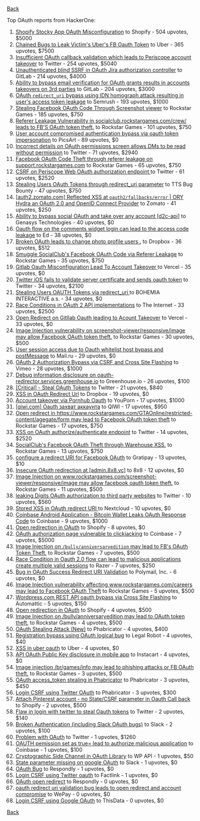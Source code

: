 [Back](../README.md)

Top OAuth reports from HackerOne:

1. [Shopify Stocky App OAuth Misconfiguration](https://hackerone.com/reports/740989) to Shopify - 504 upvotes, $5000
2. [Chained Bugs to Leak Victim's Uber's FB Oauth Token](https://hackerone.com/reports/202781) to Uber - 365 upvotes, $7500
3. [Insufficient OAuth callback validation which leads to Periscope account takeover](https://hackerone.com/reports/110293) to Twitter - 254 upvotes, $5040
4. [Unauthenticated blind SSRF in OAuth Jira authorization controller](https://hackerone.com/reports/398799) to GitLab - 214 upvotes, $4000
5. [Ability to bypass email verification for OAuth grants results in accounts takeovers on 3rd parties](https://hackerone.com/reports/922456) to GitLab - 204 upvotes, $3000
6. [OAuth `redirect_uri` bypass using IDN homograph attack resulting in user's access token leakage](https://hackerone.com/reports/861940) to Semrush - 193 upvotes, $1000
7. [Stealing Facebook OAuth Code Through Screenshot viewer](https://hackerone.com/reports/488269) to Rockstar Games - 185 upvotes, $750
8. [Referer Leakage Vulnerability in  socialclub.rockstargames.com/crew/ leads to FB'S OAuth token theft.](https://hackerone.com/reports/787160) to Rockstar Games - 101 upvotes, $750
9. [User account compromised authentication bypass via oauth token impersonation](https://hackerone.com/reports/739321) to PicsArt - 89 upvotes, $0
10. [Incorrect details on OAuth permissions screen allows DMs to be read without permission](https://hackerone.com/reports/434763) to Twitter - 71 upvotes, $2940
11. [Facebook OAuth Code Theft through referer leakage on support.rockstargames.com](https://hackerone.com/reports/482743) to Rockstar Games - 65 upvotes, $750
12. [CSRF on Periscope Web OAuth authorization endpoint ](https://hackerone.com/reports/215381) to Twitter - 61 upvotes, $2520
13. [Stealing Users OAuth Tokens through redirect_uri parameter](https://hackerone.com/reports/665651) to TTS Bug Bounty - 47 upvotes, $750
14. [[auth2.zomato.com] Reflected XSS at `oauth2/fallbacks/error` | ORY Hydra an OAuth 2.0 and OpenID Connect Provider](https://hackerone.com/reports/456333) to Zomato - 41 upvotes, $250
15. [Ability to bypass social OAuth and take over any account [d2c-api]](https://hackerone.com/reports/729960) to Genasys Technologies - 40 upvotes, $0
16. [Oauth flow on the comments widget login can lead to the access code leakage](https://hackerone.com/reports/292783) to Ed - 38 upvotes, $0
17. [Broken OAuth leads to change photo profile users .](https://hackerone.com/reports/642475) to Dropbox - 36 upvotes, $512
18. [Smuggle SocialClub's Facebook OAuth Code via Referer Leakage](https://hackerone.com/reports/342709) to Rockstar Games - 35 upvotes, $750
19. [Gitlab Oauth Misconfiguration Lead To Account Takeover ](https://hackerone.com/reports/541701) to Vercel - 35 upvotes, $0
20. [Twitter iOS fails to validate server certificate and sends oauth token](https://hackerone.com/reports/168538) to Twitter - 34 upvotes, $2100
21. [Stealing Users OAUTH Tokens via redirect_uri ](https://hackerone.com/reports/405100) to BOHEMIA INTERACTIVE a.s. - 34 upvotes, $0
22. [Race Conditions in OAuth 2 API implementations](https://hackerone.com/reports/55140) to The Internet - 33 upvotes, $2500
23. [Open Redirect on Gitllab Oauth leading to Acount Takeover](https://hackerone.com/reports/677617) to Vercel - 33 upvotes, $0
24. [Image Injection vulnerability on screenshot-viewer/responsive/image may allow Facebook OAuth token theft.](https://hackerone.com/reports/655288) to Rockstar Games - 30 upvotes, $500
25. [User session access due to Oauth whitelist host bypass and postMessage](https://hackerone.com/reports/875938) to Mail.ru - 29 upvotes, $0
26. [OAuth 2 Authorization Bypass via CSRF and Cross Site Flashing](https://hackerone.com/reports/136582) to Vimeo - 28 upvotes, $1000
27. [Debug information disclosure on oauth-redirector.services.greenhouse.io](https://hackerone.com/reports/315205) to Greenhouse.io - 26 upvotes, $100
28. [[Critical] - Steal OAuth Tokens](https://hackerone.com/reports/131202) to Twitter - 21 upvotes, $840
29. [XSS in OAuth Redirect Url](https://hackerone.com/reports/163707) to Dropbox - 19 upvotes, $0
30. [Account takeover via Pornhub Oauth](https://hackerone.com/reports/192648) to YouPorn - 17 upvotes, $1000
31. [[qiwi.com] Oauth захват аккаунта](https://hackerone.com/reports/159507) to QIWI - 17 upvotes, $950
32. [Open redirect in https://www.rockstargames.com/GTAOnline/restricted-content/agegate/form may lead to Facebook OAuth token theft](https://hackerone.com/reports/798121) to Rockstar Games - 17 upvotes, $750
33. [XSS on OAuth authorize/authenticate endpoint](https://hackerone.com/reports/87040) to Twitter - 14 upvotes, $2520
34. [SocialClub's Facebook OAuth Theft through Warehouse XSS.](https://hackerone.com/reports/316948) to Rockstar Games - 13 upvotes, $750
35. [configure a redirect URI for Facebook OAuth](https://hackerone.com/reports/140432) to Gratipay - 13 upvotes, $10
36. [Insecure OAuth redirection at [admin.8x8.vc]](https://hackerone.com/reports/770548) to 8x8 - 12 upvotes, $0
37. [Image Injection on www.rockstargames.com/screenshot-viewer/responsive/image may allow facebook oauth token theft.](https://hackerone.com/reports/497655) to Rockstar Games - 11 upvotes, $500
38. [leaking Digits OAuth authorization to third party websites](https://hackerone.com/reports/166942) to Twitter - 10 upvotes, $560
39. [Stored XSS in OAuth redirect URI ](https://hackerone.com/reports/261138) to Nextcloud - 10 upvotes, $0
40. [Coinbase Android Application - Bitcoin Wallet Leaks OAuth Response Code](https://hackerone.com/reports/5314) to Coinbase - 9 upvotes, $1000
41. [Open redirection in OAuth](https://hackerone.com/reports/405697) to Shopify - 8 upvotes, $0
42. [OAuth authorization page vulnerable to clickjacking](https://hackerone.com/reports/65825) to Coinbase - 7 upvotes, $5000
43. [Image Injection on `/bully/anniversaryedition` may lead to FB's OAuth Token Theft.](https://hackerone.com/reports/659784) to Rockstar Games - 7 upvotes, $500
44. [Race Condition in Oauth 2.0 flow can lead to malicious applications create multiple valid sessions](https://hackerone.com/reports/699112) to Razer - 7 upvotes, $250
45. [Bug in OAuth Success Redirect URI Validation](https://hackerone.com/reports/753547) to Polymail, Inc. - 6 upvotes, $0
46. [Image Injection vulnerability affecting www.rockstargames.com/careers may lead to Facebook OAuth Theft](https://hackerone.com/reports/491654) to Rockstar Games - 5 upvotes, $500
47. [Wordpress.com REST API oauth bypass via Cross Site Flashing](https://hackerone.com/reports/176308) to Automattic - 5 upvotes, $150
48. [Open redirection in OAuth](https://hackerone.com/reports/55525) to Shopify - 4 upvotes, $500
49. [Image Injection on /bully/anniversaryedition may lead to OAuth token theft.](https://hackerone.com/reports/498358) to Rockstar Games - 4 upvotes, $500
50. [OAuth Stealing Attack (New)](https://hackerone.com/reports/3930) to Phabricator - 4 upvotes, $400
51. [Registration bypass using OAuth logical bug](https://hackerone.com/reports/64946) to Legal Robot - 4 upvotes, $40
52. [XSS in uber oauth](https://hackerone.com/reports/131052) to Uber - 4 upvotes, $0
53. [API OAuth Public Key disclosure in mobile app](https://hackerone.com/reports/160120) to Instacart - 4 upvotes, $0
54. [Image injection /br/games/info may lead to phishing attacks or FB OAuth theft.](https://hackerone.com/reports/510388) to Rockstar Games - 3 upvotes, $500
55. [OAuth access_token stealing in Phabricator](https://hackerone.com/reports/3596) to Phabricator - 3 upvotes, $450
56. [Login CSRF using Twitter OAuth](https://hackerone.com/reports/2228) to Phabricator - 3 upvotes, $300
57. [Attach Pinterest account - no State/CSRF parameter in Oauth Call back](https://hackerone.com/reports/111218) to Shopify - 2 upvotes, $500
58. [Flaw in login with twitter to steal Oauth tokens](https://hackerone.com/reports/44492) to Twitter - 2 upvotes, $140
59. [Broken Authentication (including Slack OAuth bugs)](https://hackerone.com/reports/2559) to Slack - 2 upvotes, $100
60. [Problem with OAuth](https://hackerone.com/reports/46485) to Twitter - 1 upvotes, $1260
61. [OAUTH pemission set as true= lead to authorize malicious application](https://hackerone.com/reports/87561) to Coinbase - 1 upvotes, $100
62. [Cryptographic Side Channel in OAuth Library](https://hackerone.com/reports/31168) to WP API - 1 upvotes, $50
63. [State parameter missing on google OAuth](https://hackerone.com/reports/2688) to Slack - 1 upvotes, $0
64. [OAuth Bug](https://hackerone.com/reports/9460) to Respondly - 1 upvotes, $0
65. [Login CSRF using Twitter oauth](https://hackerone.com/reports/13555) to Factlink - 1 upvotes, $0
66. [OAuth open redirect](https://hackerone.com/reports/7900) to Respondly - 0 upvotes, $0
67. [oauth redirect uri validation bug leads to open redirect and account compromise](https://hackerone.com/reports/20661) to WePay - 0 upvotes, $0
68. [Login CSRF using Google OAuth](https://hackerone.com/reports/118737) to ThisData - 0 upvotes, $0


[Back](../README.md)